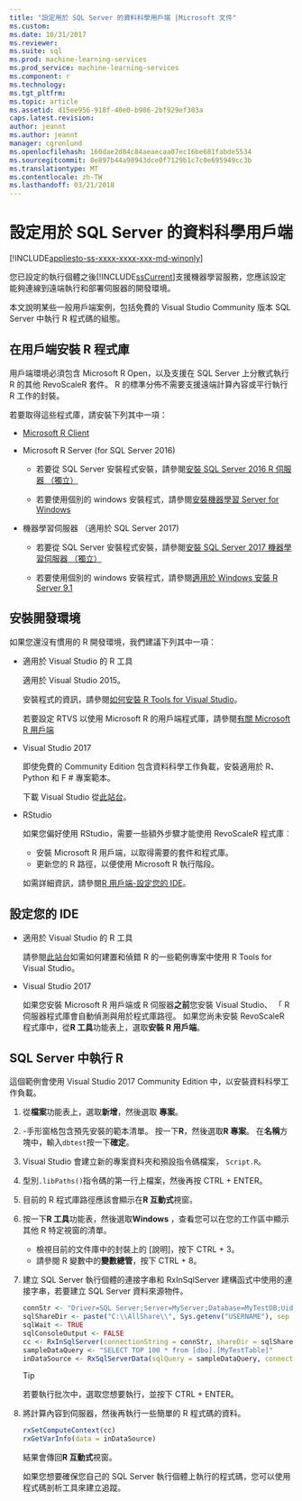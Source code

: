 ```yaml
---
title: "設定用於 SQL Server 的資料科學用戶端 |Microsoft 文件"
ms.custom: 
ms.date: 10/31/2017
ms.reviewer: 
ms.suite: sql
ms.prod: machine-learning-services
ms.prod_service: machine-learning-services
ms.component: r
ms.technology: 
ms.tgt_pltfrm: 
ms.topic: article
ms.assetid: d15ee956-918f-40e0-b986-2bf929ef303a
caps.latest.revision: 
author: jeannt
ms.author: jeannt
manager: cgronlund
ms.openlocfilehash: 160dae2d84c84aeaecaa07ec16be681fabde5534
ms.sourcegitcommit: 8e897b44a98943dce0f7129b1c7c0e695949cc3b
ms.translationtype: MT
ms.contentlocale: zh-TW
ms.lasthandoff: 03/21/2018
---
```

# <a name="set-up-a-data-science-client-for-use-with-sql-server"></a>設定用於 SQL Server 的資料科學用戶端
[!INCLUDE[appliesto-ss-xxxx-xxxx-xxx-md-winonly](../../includes/appliesto-ss-xxxx-xxxx-xxx-md-winonly.md)]

您已設定的執行個體之後[!INCLUDE[ssCurrent](../../includes/sscurrent-md.md)]支援機器學習服務，您應該設定能夠連線到遠端執行和部署伺服器的開發環境。

本文說明某些一般用戶端案例，包括免費的 Visual Studio Community 版本 SQL Server 中執行 R 程式碼的組態。

## <a name="install-r-libraries-on-the-client"></a>在用戶端安裝 R 程式庫

用戶端環境必須包含 Microsoft R Open，以及支援在 SQL Server 上分散式執行 R 的其他 RevoScaleR 套件。 R 的標準分佈不需要支援遠端計算內容或平行執行 R 工作的封裝。

若要取得這些程式庫，請安裝下列其中一項：
  
+ [Microsoft R Client](http://aka.ms/rclient/download)

+ Microsoft R Server (for SQL Server 2016)

    - 若要從 SQL Server 安裝程式安裝，請參閱[安裝 SQL Server 2016 R 伺服器 （獨立）](../install/sql-r-standalone-windows-install.md)

    - 若要使用個別的 windows 安裝程式，請參閱[安裝機器學習 Server for Windows](https://docs.microsoft.com/machine-learning-server/install/machine-learning-server-windows-install)

+ 機器學習伺服器 （適用於 SQL Server 2017)

    - 若要從 SQL Server 安裝程式安裝，請參閱[安裝 SQL Server 2017 機器學習伺服器 （獨立）](../install/sql-machine-learning-standalone-windows-install.md)

    - 若要使用個別的 windows 安裝程式，請參閱[適用於 Windows 安裝 R Server 9.1](https://docs.microsoft.com/machine-learning-server/install/r-server-install-windows)

## <a name="install-a-development-environment"></a>安裝開發環境

如果您還沒有慣用的 R 開發環境，我們建議下列其中一項：

+ 適用於 Visual Studio 的 R 工具

    適用於 Visual Studio 2015。

    安裝程式的資訊，請參閱[如何安裝 R Tools for Visual Studio](https://docs.microsoft.com/visualstudio/rtvs/installation)。
 
    若要設定 RTVS 以使用 Microsoft R 的用戶端程式庫，請參閱[有關 Microsoft R 用戶端](https://docs.microsoft.com/machine-learning-server/r-client/what-is-microsoft-r-client)

+ Visual Studio 2017

    即使免費的 Community Edition 包含資料科學工作負載，安裝適用於 R、 Python 和 F # 專案範本。

    下載 Visual Studio 從[此站台](https://www.visualstudio.com/vs/)。 

+ RStudio

    如果您偏好使用 RStudio，需要一些額外步驟才能使用 RevoScaleR 程式庫︰

    - 安裝 Microsoft R 用戶端，以取得需要的套件和程式庫。
    - 更新您的 R 路徑，以便使用 Microsoft R 執行階段。

    如需詳細資訊，請參閱[R 用戶端-設定您的 IDE](https://docs.microsoft.com/machine-learning-server/r-client/what-is-microsoft-r-client#step-2-configure-your-ide)。

## <a name="configure-your-ide"></a>設定您的 IDE

+ 適用於 Visual Studio 的 R 工具

    請參閱[此站台](https://docs.microsoft.com/visualstudio/rtvs/getting-started-with-r)如需如何建置和偵錯 R 的一些範例專案中使用 R Tools for Visual Studio。 

+ Visual Studio 2017

    如果您安裝 Microsoft R 用戶端或 R 伺服器**之前**您安裝 Visual Studio、 「 R 伺服器程式庫會自動偵測與用於程式庫路徑。 如果您尚未安裝 RevoScaleR 程式庫中，從**R 工具**功能表上，選取**安裝 R 用戶端**。

## <a name="run-r-in-sql-server"></a>SQL Server 中執行 R

這個範例會使用 Visual Studio 2017 Community Edition 中，以安裝資料科學工作負載。

1. 從**檔案**功能表上，選取**新增**，然後選取 **專案**。

2. -手形窗格包含預先安裝的範本清單。 按一下**R**，然後選取**R 專案**。 在**名稱**方塊中，輸入`dbtest`按一下**確定**。

3. Visual Studio 會建立新的專案資料夾和預設指令碼檔案， `Script.R`。 

4. 型別`.libPaths()`指令碼的第一行上檔案，然後再按 CTRL + ENTER。

5. 目前的 R 程式庫路徑應該會顯示在**R 互動式**視窗。 

6. 按一下**R 工具**功能表，然後選取**Windows** ，查看您可以在您的工作區中顯示其他 R 特定視窗的清單。
 
    + 檢視目前的文件庫中的封裝上的 [說明]，按下 CTRL + 3。
    + 請參閱 R 變數中的**變數總管**，按下 CTRL + 8。

7. 建立 SQL Server 執行個體的連接字串和 RxInSqlServer 建構函式中使用的連接字串，若要建立 SQL Server 資料來源物件。 

    ```r
    connStr <- "Driver=SQL Server;Server=MyServer;Database=MyTestDB;Uid=;Pwd="
    sqlShareDir <- paste("C:\\AllShare\\", Sys.getenv("USERNAME"), sep = "")
    sqlWait <- TRUE
    sqlConsoleOutput <- FALSE
    cc <- RxInSqlServer(connectionString = connStr, shareDir = sqlShareDir, wait = sqlWait, consoleOutput = sqlConsoleOutput)
    sampleDataQuery <- "SELECT TOP 100 * from [dbo].[MyTestTable]"
    inDataSource <- RxSqlServerData(sqlQuery = sampleDataQuery, connectionString = connStr, rowsPerRead = 500)
    ```

    > [!TIP]
    > 若要執行批次中，選取您想要執行，並按下 CTRL + ENTER。

8. 將計算內容到伺服器，然後再執行一些簡單的 R 程式碼的資料。

    ```r
    rxSetComputeContext(cc)
    rxGetVarInfo(data = inDataSource)
    ```

    結果會傳回**R 互動式**視窗。
    
    如果您想要確保您自己的 SQL Server 執行個體上執行的程式碼，您可以使用程式碼剖析工具來建立追蹤。